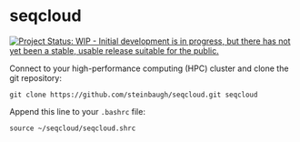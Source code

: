 # seqcloud

[![Project Status: WIP - Initial development is in progress, but there has not yet been a stable, usable release suitable for the public.](http://www.repostatus.org/badges/latest/wip.svg)](http://www.repostatus.org/#wip)

Connect to your high-performance computing (HPC) cluster and clone the git repository:

```{bash}
git clone https://github.com/steinbaugh/seqcloud.git seqcloud
```

Append this line to your `.bashrc` file:

```{bash}
source ~/seqcloud/seqcloud.shrc
```
